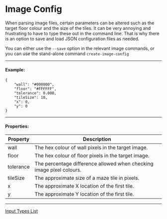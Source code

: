 # Image Config
When parsing image files, certain parameters can be altered such as the target floor colour and the size of the tiles. It can be very annoying and frustrating to have to type these out in the command line. That is why there is an option to save and load JSON configuration files as needed.

You can either use the `--save` option in the relevant image commands, or you can use the stand-alone command `create-image-config`

---

#### Example:
```
{
	"wall": "#000000",
	"floor": "#FFFFFF",
	"tolerance": 0.000,
	"tileSize": 10,
	"x": 0,
	"y": 0
}
```

---

#### Properties:

| Property  | Description                                                          |
|-----------|----------------------------------------------------------------------|
| wall      | The hex colour of wall pixels in the target image.                   |
| floor     | The hex colour of floor pixels in the target image.                  |
| tolerance | The percentage difference allowed when checking image pixel colours. |
| tileSize  | The approximate size of a maze tile in pixels.                       |
| x         | The approximate X location of the first tile.                        |
| y         | The approximate Y location of the first tile.                        |


---

[Input Types List](./readme.md)